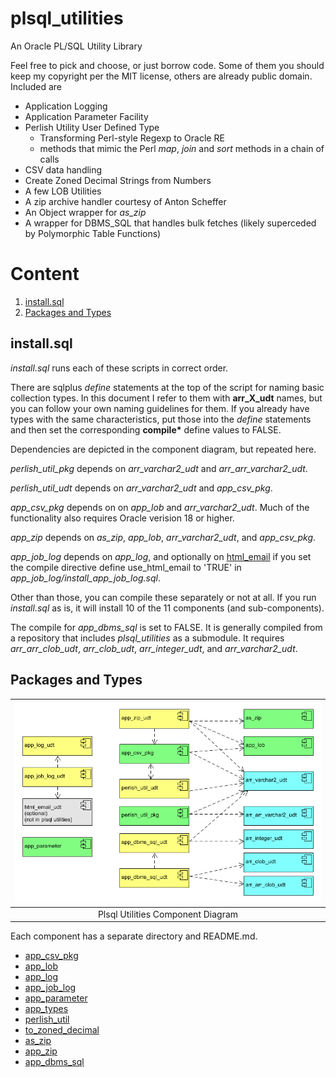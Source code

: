 # plsql_utilities

An Oracle PL/SQL Utility Library

Feel free to pick and choose, or just borrow code. Some of them you should keep my copyright
per the MIT license, others are already public domain. Included are

* Application Logging
* Application Parameter Facility
* Perlish Utility User Defined Type
    * Transforming Perl-style Regexp to Oracle RE
    * methods that mimic the Perl *map*, *join* and *sort* methods in a chain of calls
* CSV data handling
* Create Zoned Decimal Strings from Numbers
* A few LOB Utilities
* A zip archive handler courtesy of Anton Scheffer
* An Object wrapper for *as_zip*
* A wrapper for DBMS_SQL that handles bulk fetches (likely superceded by Polymorphic Table Functions)

# Content

1. [install.sql](#installsql)
2. [Packages and Types](#packages-and-types)

## install.sql

*install.sql* runs each of these scripts in correct order.

There are sqlplus *define* statements at the top of the script for naming basic collection types.
In this document I refer to them with **arr\_X\_udt** names, but you can follow your own naming guidelines
for them. If you already have types with the same characteristics, put those into the *define* statements
and then set the corresponding **compile\*** define values to FALSE.

Dependencies are depicted in the component diagram, but repeated here.

*perlish_util_pkg* depends on *arr_varchar2_udt* and *arr_arr_varchar2_udt*.

*perlish_util_udt* depends on *arr_varchar2_udt* and *app_csv_pkg*.

*app_csv_pkg* depends on on *app_lob* and *arr_varchar2_udt*. Much of the functionality also requires Oracle verision 18 or higher.

*app_zip* depends on *as_zip*, *app_lob*, *arr_varchar2_udt*, and *app_csv_pkg*.

*app_job_log* depends on *app_log*, and optionally on [html_email](https://github.com/lee-lindley/html_email)
if you set the compile directive define use_html_email to 'TRUE' in *app_job_log/install_app_job_log.sql*.

Other than those, you can compile these separately or not at all. If you run *install.sql*
as is, it will install 10 of the 11 components (and sub-components).

The compile for *app_dbms_sql* is set to FALSE. It is generally compiled from a repository
that includes *plsql_utilities* as a submodule. It requires *arr_arr_clob_udt*, *arr_clob_udt*, *arr_integer_udt*, and *arr_varchar2_udt*.

## Packages and Types

| ![plsql_utilities_component_diagram.gif](images/plsql_utilities_component_diagram.gif) |
|:--:|
| Plsql Utilities Component Diagram |

Each component has a separate directory and README.md.

- [app_csv_pkg](app_csv_pkg/)
- [app_lob](app_lob/)
- [app_log](app_log/)
- [app_job_log](app_job_log/)
- [app_parameter](app_parameter/)
- [app_types](app_types/)
- [perlish_util](perlish_util/)
- [to_zoned_decimal](misc/)
- [as_zip](as_zip/)
- [app_zip](app_zip/)
- [app_dbms_sql](app_dbms_sql/)
